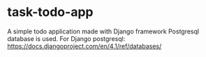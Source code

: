 # task-todo-app

A simple todo application made with  Django framework
Postgresql database is used. For Django postgresql: https://docs.djangoproject.com/en/4.1/ref/databases/
